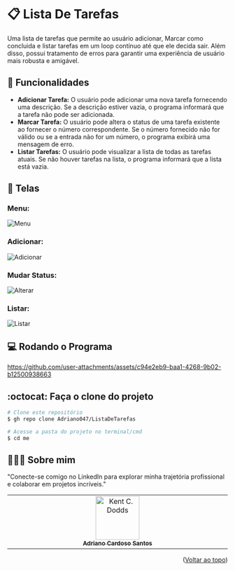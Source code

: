 <a id="readme-top"></a>
# 📋 Lista De Tarefas
Uma lista de tarefas que permite ao usuário adicionar, Marcar como concluida e listar tarefas em um loop contínuo até que ele decida sair. Além disso, possui tratamento de erros para garantir uma experiência de usuário mais robusta e amigável.

## 🔧 Funcionalidades 

- **Adicionar Tarefa:** O usuário pode adicionar uma nova tarefa fornecendo uma descrição. Se a descrição estiver vazia, o programa informará que a tarefa não pode ser adicionada.
- **Marcar Tarefa:** O usuário pode altera o status de uma tarefa existente ao fornecer o número correspondente. Se o número fornecido não for válido ou se a entrada não for um número, o programa exibirá uma mensagem de erro.
- **Listar Tarefas:** O usuário pode visualizar a lista de todas as tarefas atuais. Se não houver tarefas na lista, o programa informará que a lista está vazia.

## 📱 Telas 
### Menu:
![Menu](https://github.com/user-attachments/assets/56488106-f66a-4e06-b9e7-e72781551e26)

### Adicionar:
![Adicionar](https://github.com/user-attachments/assets/79767ded-cdd5-4536-b75f-77a972ad69bf)

### Mudar Status:
![Alterar](https://github.com/user-attachments/assets/870fe8be-8fe2-46e1-bdc3-39325f52c3b2)

### Listar:
![Listar](https://github.com/user-attachments/assets/cc2e8f72-9811-49d1-ba81-a8a56781b554)

## 💻 Rodando o Programa
https://github.com/user-attachments/assets/c94e2eb9-baa1-4268-9b02-b12500938663

## :octocat: Faça o clone do projeto

```bash
# Clone este repositório
$ gh repo clone Adriano047/ListaDeTarefas

# Acesse a pasta do projeto no terminal/cmd
$ cd me

```
## 👨🏻‍🚀 Sobre mim
"Conecte-se comigo no LinkedIn para explorar minha trajetória profissional e colaborar em projetos incríveis."
<table>
  <tbody>
    <tr>
      <td align="center" valign="top" width="14.28%"><a href="https://www.linkedin.com/in/cardosodev047/"><img src="https://media.licdn.com/dms/image/v2/D4D03AQFRff9YjluTHQ/profile-displayphoto-shrink_400_400/profile-displayphoto-shrink_400_400/0/1713879990636?e=2147483647&v=beta&t=AIThEkfC267uJ_bVz5bpXdPbuvQlDzdWdeb4JgeSkxQ" width="100px;" alt="Kent C. Dodds"/><br /><sub><b>Adriano Cardoso Santos</b></sub></a><br />
    </tr>
  </tbody>
</table>

<p align="right">(<a href="#readme-top">Voltar ao topo</a>)</p>


